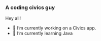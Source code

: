### A coding civics guy

Hey all!

- 🔭 I’m currently working on a Civics app.
- 🌱 I’m currently learning Java

